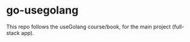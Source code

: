 # go-usegolang

This repo follows the useGolang course/book, for the main project (full-stack app).

